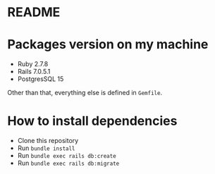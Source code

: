 # README

# Packages version on my machine

* Ruby 2.7.8
* Rails 7.0.5.1
* PostgresSQL 15

Other than that, everything else is defined in `Gemfile`.

# How to install dependencies

* Clone this repository
* Run `bundle install`
* Run `bundle exec rails db:create`
* Run `bundle exec rails db:migrate`